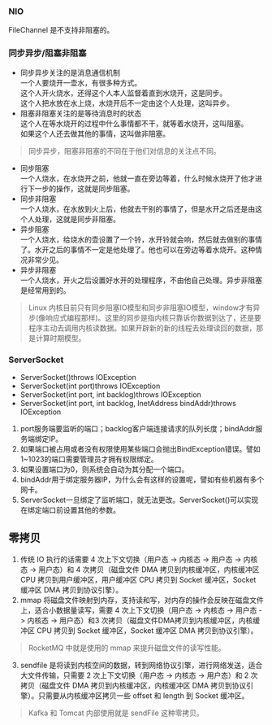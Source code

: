 ### NIO
FileChannel 是不支持非阻塞的。

### 同步异步/阻塞非阻塞
- 同步异步关注的是消息通信机制  
一个人要烧开一壶水，有很多种方式。  
这个人开火烧水，还得这个人本人监督着直到水烧开，这是同步。  
这个人把水放在水上烧，水烧开后不一定由这个人处理，这叫异步。
- 阻塞非阻塞关注的是等待消息时的状态  
这个人在等水烧开的过程中什么事情都不干，就等着水烧开，这叫阻塞。  
如果这个人还去做其他的事情，这叫做非阻塞。
> 同步异步，阻塞非阻塞的不同在于他们对信息的关注点不同。
- 同步阻塞  
一个人烧水，在水烧开之前，他就一直在旁边等着，什么时候水烧开了他才进行下一步的操作，这就是同步阻塞。
- 同步非阻塞  
一个人烧水，在水放到火上后，他就去干别的事情了，但是水开之后还是由这个人处理，这就是同步非阻塞。
- 异步阻塞  
一个人烧水，给烧水的壶设置了一个铃，水开铃就会响，然后就去做别的事情了。水开之后的事情不一定是他处理了。他也可以在旁边等着水烧开。这种情况非常少见。
- 异步非阻塞  
一个人烧水，开火之后设置好水开的处理程序，不由他自己处理。异步非阻塞是经常用到的。
> Linux 内核目前只有同步阻塞IO模型和同步非阻塞IO模型，window才有异步(像响应式编程那样)。这里的同步是指内核只靠诉你数据到达了，还是要程序主动去调用内核读数据。如果开辟新的新的线程去处理读回的数据，那是计算时期模型。
### ServerSocket
- ServerSocket()throws IOException
- ServerSocket(int port)throws IOException
- ServerSocket(int port, int backlog)throws IOException
- ServerSocket(int port, int backlog, InetAddress bindAddr)throws IOException
 1. port服务端要监听的端口；backlog客户端连接请求的队列长度；bindAddr服务端绑定IP。
 2. 如果端口被占用或者没有权限使用某些端口会抛出BindException错误。譬如1~1023的端口需要管理员才拥有权限绑定。
 3. 如果设置端口为0，则系统会自动为其分配一个端口。
 4. bindAddr用于绑定服务器IP，为什么会有这样的设置呢，譬如有些机器有多个网卡。
 5. ServerSocket一旦绑定了监听端口，就无法更改。ServerSocket()可以实现在绑定端口前设置其他的参数。
## 零拷贝
1. 传统 IO 执行的话需要 4 次上下文切换（用户态 -> 内核态 -> 用户态 -> 内核态 -> 用户态）和 4 次拷贝（磁盘文件 DMA 拷贝到内核缓冲区，内核缓冲区 CPU 拷贝到用户缓冲区，用户缓冲区 CPU 拷贝到 Socket 缓冲区，Socket 缓冲区 DMA 拷贝到协议引擎）。
2. mmap 将磁盘文件映射到内存，支持读和写，对内存的操作会反映在磁盘文件上，适合小数据量读写，需要 4 次上下文切换（用户态 -> 内核态 -> 用户态 -> 内核态 -> 用户态）和3 次拷贝（磁盘文件DMA拷贝到内核缓冲区，内核缓冲区 CPU 拷贝到 Socket 缓冲区，Socket 缓冲区 DMA 拷贝到协议引擎）。
 > RocketMQ 中就是使用的 mmap 来提升磁盘文件的读写性能。
3. sendfile 是将读到内核空间的数据，转到网络协议引擎，进行网络发送，适合大文件传输，只需要 2 次上下文切换（用户态 -> 内核态 -> 用户态）和 2 次拷贝（磁盘文件 DMA 拷贝到内核缓冲区，内核缓冲区 DMA 拷贝到协议引擎）。只需要从内核缓冲区拷贝一些 offset 和 length 到 Socket 缓冲区。
 > Kafka 和 Tomcat 内部使用就是 sendFile 这种零拷贝。